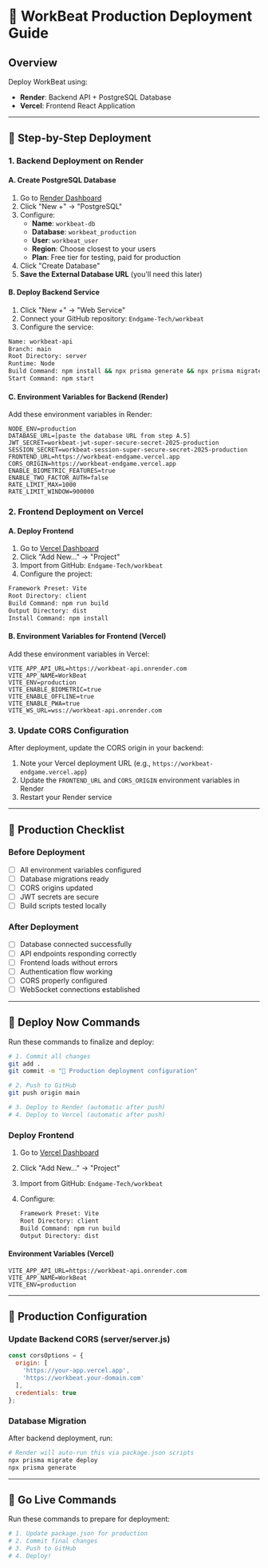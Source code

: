 # 🚀 WorkBeat Production Deployment Guide

## Overview

Deploy WorkBeat using:

- **Render**: Backend API + PostgreSQL Database
- **Vercel**: Frontend React Application

---

## 🎯 Step-by-Step Deployment

### 1. Backend Deployment on Render

#### A. Create PostgreSQL Database

1. Go to [Render Dashboard](https://dashboard.render.com)
2. Click "New +" → "PostgreSQL"
3. Configure:
   - **Name**: `workbeat-db`
   - **Database**: `workbeat_production`
   - **User**: `workbeat_user`
   - **Region**: Choose closest to your users
   - **Plan**: Free tier for testing, paid for production
4. Click "Create Database"
5. **Save the External Database URL** (you'll need this later)

#### B. Deploy Backend Service

1. Click "New +" → "Web Service"
2. Connect your GitHub repository: `Endgame-Tech/workbeat`
3. Configure the service:

```sh
Name: workbeat-api
Branch: main
Root Directory: server
Runtime: Node
Build Command: npm install && npx prisma generate && npx prisma migrate deploy
Start Command: npm start
```

#### C. Environment Variables for Backend (Render)

Add these environment variables in Render:

```env
NODE_ENV=production
DATABASE_URL=[paste the database URL from step A.5]
JWT_SECRET=workbeat-jwt-super-secure-secret-2025-production
SESSION_SECRET=workbeat-session-super-secure-secret-2025-production
FRONTEND_URL=https://workbeat-endgame.vercel.app
CORS_ORIGIN=https://workbeat-endgame.vercel.app
ENABLE_BIOMETRIC_FEATURES=true
ENABLE_TWO_FACTOR_AUTH=false
RATE_LIMIT_MAX=1000
RATE_LIMIT_WINDOW=900000
```

### 2. Frontend Deployment on Vercel

#### A. Deploy Frontend

1. Go to [Vercel Dashboard](https://vercel.com/dashboard)
2. Click "Add New..." → "Project"
3. Import from GitHub: `Endgame-Tech/workbeat`
4. Configure the project:

```sh
Framework Preset: Vite
Root Directory: client
Build Command: npm run build
Output Directory: dist
Install Command: npm install
```

#### B. Environment Variables for Frontend (Vercel)

Add these environment variables in Vercel:

```env
VITE_APP_API_URL=https://workbeat-api.onrender.com
VITE_APP_NAME=WorkBeat
VITE_ENV=production
VITE_ENABLE_BIOMETRIC=true
VITE_ENABLE_OFFLINE=true
VITE_ENABLE_PWA=true
VITE_WS_URL=wss://workbeat-api.onrender.com
```

### 3. Update CORS Configuration

After deployment, update the CORS origin in your backend:

1. Note your Vercel deployment URL (e.g., `https://workbeat-endgame.vercel.app`)
2. Update the `FRONTEND_URL` and `CORS_ORIGIN` environment variables in Render
3. Restart your Render service

---

## 🔧 Production Checklist

### Before Deployment

- [ ] All environment variables configured
- [ ] Database migrations ready
- [ ] CORS origins updated
- [ ] JWT secrets are secure
- [ ] Build scripts tested locally

### After Deployment

- [ ] Database connected successfully
- [ ] API endpoints responding correctly
- [ ] Frontend loads without errors
- [ ] Authentication flow working
- [ ] CORS properly configured
- [ ] WebSocket connections established

---

## 🚀 Deploy Now Commands

Run these commands to finalize and deploy:

```bash
# 1. Commit all changes
git add .
git commit -m "🚀 Production deployment configuration"

# 2. Push to GitHub
git push origin main

# 3. Deploy to Render (automatic after push)
# 4. Deploy to Vercel (automatic after push)
```

### Deploy Frontend

1. Go to [Vercel Dashboard](https://vercel.com/dashboard)
2. Click "Add New..." → "Project"
3. Import from GitHub: `Endgame-Tech/workbeat`
4. Configure:

   ```sh
   Framework Preset: Vite
   Root Directory: client
   Build Command: npm run build
   Output Directory: dist
   ```

#### Environment Variables (Vercel)

```env
VITE_APP_API_URL=https://workbeat-api.onrender.com
VITE_APP_NAME=WorkBeat
VITE_ENV=production
```

---

## 🔧 Production Configuration

### Update Backend CORS (server/server.js)

```javascript
const corsOptions = {
  origin: [
    'https://your-app.vercel.app',
    'https://workbeat.your-domain.com'
  ],
  credentials: true
};
```

### Database Migration

After backend deployment, run:

```bash
# Render will auto-run this via package.json scripts
npx prisma migrate deploy
npx prisma generate
```

---

## 🚀 Go Live Commands

Run these commands to prepare for deployment:

```bash
# 1. Update package.json for production
# 2. Commit final changes
# 3. Push to GitHub
# 4. Deploy!
```
